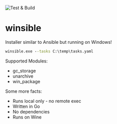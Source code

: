 ![Test & Build](https://github.com/abergmeier/winsible/workflows/Test%20&%20Build/badge.svg)

# winsible
Installer similar to Ansible but running on Windows!

```cmd
winsible.exe --tasks C:\temp\tasks.yaml
```
Supported Modules:
- gc_storage
- unarchive
- win_package

Some more facts:
- Runs local only - no remote exec
- Written in Go
- No dependencies
- Runs on Wine
